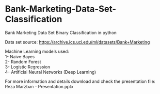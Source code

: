 # Bank-Marketing-Data-Set-Classification
 Bank Marketing Data Set Binary Classification in python  

Data set source: https://archive.ics.uci.edu/ml/datasets/Bank+Marketing

Machine Learning models used:  
1- Naive Bayes  
2- Random Forest  
3- Logistic Regression  
4- Artificial Neural Networks (Deep Learning)  

For more information and details download and check the presentation file: Reza Marzban - Presentation.pptx  
